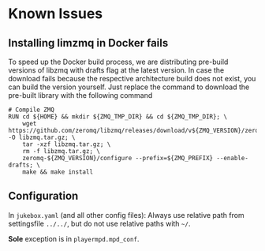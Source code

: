 # Known Issues

## Installing limzmq in Docker fails

To speed up the Docker build process, we are distributing pre-build versions of libzmq with drafts flag at the latest version. In case the download fails because the respective architecture build does not exist, you can build the version yourself. Just replace the command to download the pre-built library with the following command

```
# Compile ZMQ
RUN cd ${HOME} && mkdir ${ZMQ_TMP_DIR} && cd ${ZMQ_TMP_DIR}; \
    wget https://github.com/zeromq/libzmq/releases/download/v${ZMQ_VERSION}/zeromq-${ZMQ_VERSION}.tar.gz -O libzmq.tar.gz; \
    tar -xzf libzmq.tar.gz; \
    rm -f libzmq.tar.gz; \
    zeromq-${ZMQ_VERSION}/configure --prefix=${ZMQ_PREFIX} --enable-drafts; \
    make && make install
```

## Configuration

In `jukebox.yaml` (and all other config files): 
Always use relative path from settingsfile `../../`, but do not use relative paths with `~/`.

**Sole** exception is in `playermpd.mpd_conf`.
